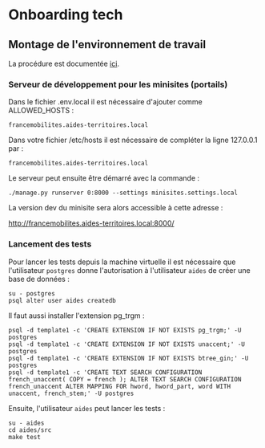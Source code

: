 # Onboarding tech

## Montage de l'environnement de travail

La procédure est documentée [ici](https://github.com/MTES-MCT/aides-territoires/wiki/Installation-de-l'environment-en-local).


### Serveur de développement pour les minisites (portails)

Dans le fichier .env.local il est nécessaire d'ajouter comme ALLOWED_HOSTS :

    francemobilites.aides-territoires.local

Dans votre fichier /etc/hosts il est nécessaire de compléter la ligne 127.0.0.1 par : 

    francemobilites.aides-territoires.local

Le serveur peut ensuite être démarré avec la commande :

    ./manage.py runserver 0:8000 --settings minisites.settings.local

La version dev du minisite sera alors accessible à cette adresse :

http://francemobilites.aides-territoires.local:8000/


### Lancement des tests

Pour lancer les tests depuis la machine virtuelle il est nécessaire que l'utilisateur `postgres` donne l'autorisation à l'utilisateur `aides` de créer une base de données :

    su - postgres
    psql alter user aides createdb

Il faut aussi installer l'extension pg_trgm :

    psql -d template1 -c 'CREATE EXTENSION IF NOT EXISTS pg_trgm;' -U postgres
    psql -d template1 -c 'CREATE EXTENSION IF NOT EXISTS unaccent;' -U postgres
    psql -d template1 -c 'CREATE EXTENSION IF NOT EXISTS btree_gin;' -U postgres
    psql -d template1 -c 'CREATE TEXT SEARCH CONFIGURATION french_unaccent( COPY = french ); ALTER TEXT SEARCH CONFIGURATION french_unaccent ALTER MAPPING FOR hword, hword_part, word WITH unaccent, french_stem;' -U postgres

Ensuite, l'utilisateur `aides` peut lancer les tests :

    su - aides
    cd aides/src
    make test
